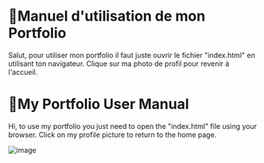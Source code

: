 # 📑Manuel d'utilisation de mon Portfolio

Salut, pour utiliser mon portfolio il faut juste ouvrir le fichier "index.html" en utilisant ton navigateur. 
Clique sur ma photo de profil pour revenir à l'accueil.

# 📑My Portfolio User Manual

Hi, to use my portfolio you just need to open the "index.html" file using your browser. 
Click on my profile picture to return to the home page.

![image](https://user-images.githubusercontent.com/90670714/169204761-b0547892-085a-4356-aedc-837b239c2be7.png)
